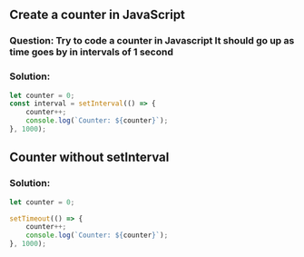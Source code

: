 ## Create a counter in JavaScript
### Question: Try to code a counter in Javascript It should go up as time goes by in intervals of 1 second

### Solution:

```js
let counter = 0;
const interval = setInterval(() => {
    counter++;
    console.log(`Counter: ${counter}`);
}, 1000);
```

## Counter without setInterval

### Solution:

```js
let counter = 0;

setTimeout(() => {
    counter++;
    console.log(`Counter: ${counter}`);
}, 1000);
```